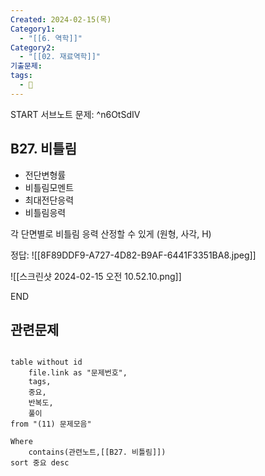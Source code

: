 ```yaml
---
Created: 2024-02-15(목)
Category1:
  - "[[6. 역학]]"
Category2:
  - "[[02. 재료역학]]"
기출문제: 
tags:
  - 🧮
---
```

START
서브노트
문제:   ^n6OtSdIV
## B27. 비틀림 
- 전단변형률
- 비틀림모멘트
- 최대전단응력
- 비틀림응력

각 단면별로 비틀림 응력 산정할 수 있게
(원형, 사각, H)

정답: 
![[8F89DDF9-A727-4D82-B9AF-6441F3351BA8.jpeg]]


![[스크린샷 2024-02-15 오전 10.52.10.png]]
<!--ID: 1708484574597-->
END

## 관련문제
```dataview

table without id
	file.link as "문제번호",
	tags,
	중요,
	반복도,
	풀이
from "(11) 문제모음"

Where
	contains(관련노트,[[B27. 비틀림]])
sort 중요 desc

```
